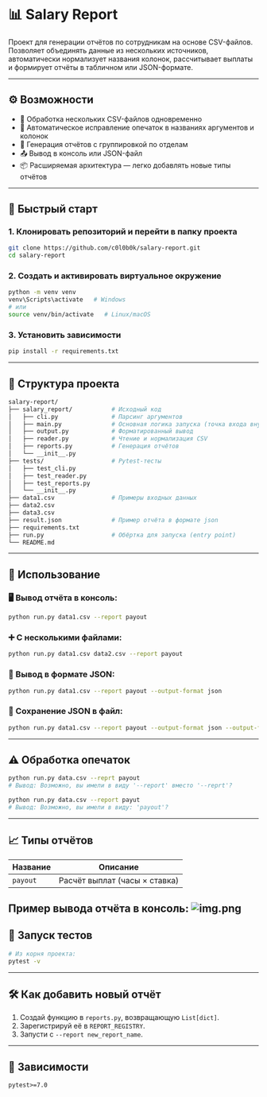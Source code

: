 
# 📊 Salary Report

Проект для генерации отчётов по сотрудникам на основе CSV-файлов. Позволяет объединять данные из нескольких источников, автоматически нормализует названия колонок, рассчитывает выплаты и формирует отчёты в табличном или JSON-формате.

---

## ⚙️ Возможности

- 📁 Обработка нескольких CSV-файлов одновременно
- 🧠 Автоматическое исправление опечаток в названиях аргументов и колонок
- 🧾 Генерация отчётов с группировкой по отделам
- 📤 Вывод в консоль или JSON-файл
- 📦 Расширяемая архитектура — легко добавлять новые типы отчётов

---

## 🚀 Быстрый старт

### 1. Клонировать репозиторий и перейти в папку проекта

```bash
git clone https://github.com/c0l0b0k/salary-report.git
cd salary-report
```

### 2. Создать и активировать виртуальное окружение

```bash
python -m venv venv
venv\Scripts\activate   # Windows
# или
source venv/bin/activate   # Linux/macOS
```

### 3. Установить зависимости

```bash
pip install -r requirements.txt
```

---

## 📂 Структура проекта

```bash
salary-report/
├── salary_report/           # Исходный код
│   ├── cli.py               # Парсинг аргументов
│   ├── main.py              # Основная логика запуска (точка входа внутри пакета)
│   ├── output.py            # Форматированный вывод
│   ├── reader.py            # Чтение и нормализация CSV
│   ├── reports.py           # Генерация отчётов
│   └── __init__.py
├── tests/                   # Pytest-тесты
│   ├── test_cli.py
│   ├── test_reader.py
│   ├── test_reports.py
│   └── __init__.py
├── data1.csv                # Примеры входных данных
├── data2.csv
├── data3.csv
├── result.json              # Пример отчёта в формате json
├── requirements.txt
├── run.py                   # Обёртка для запуска (entry point)
└── README.md
```

---

## 🔧 Использование

### 🖥️ Вывод отчёта в консоль:

```bash
python run.py data1.csv --report payout
```

### ➕ С несколькими файлами:

```bash
python run.py data1.csv data2.csv --report payout
```

### 🧾 Вывод в формате JSON:

```bash
python run.py data1.csv --report payout --output-format json
```

### 💾 Сохранение JSON в файл:

```bash
python run.py data1.csv --report payout --output-format json --output-file result.json
```

---

## ⚠️ Обработка опечаток

```bash
python run.py data.csv --reprt payout
# Вывод: Возможно, вы имели в виду '--report' вместо '--reprt'?
```

```bash
python run.py data.csv --report payut
# Вывод: Возможно, вы имели в виду: 'payout'?
```

---

## 📈 Типы отчётов

| Название   | Описание                             |
|------------|--------------------------------------|
| `payout`   | Расчёт выплат (часы × ставка)        |

Пример вывода отчёта в консоль:
![img.png](img.png)
---

## 🧪 Запуск тестов

```bash
# Из корня проекта:
pytest -v
```

---

## 🛠 Как добавить новый отчёт

1. Создай функцию в `reports.py`, возвращающую `List[dict]`.
2. Зарегистрируй её в `REPORT_REGISTRY`.
3. Запусти с `--report new_report_name`.

---

## 📌 Зависимости

```
pytest>=7.0
```